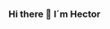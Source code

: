 ### Hi there 🦉 I´m Hector

<!--
**JHectorOnofre/JHectorOnofre** is a ✨ _special_ ✨ repository because its `README.md` (this file) appears on your GitHub profile.

```js
const JHectorOnofre {
  pronouns: "he" | "his",
  code: [Java, JavaScript, HTML, CSS],
  tools: [React, Node],
}
```

Here are some ideas to get you started:

- 🔭 I’m currently working on create my personal branding 💻
- 🌱 I’m currently learning Java & Spring Boot 
- ⚡ Fun fact: My favorites are the owls 🦉
-->
